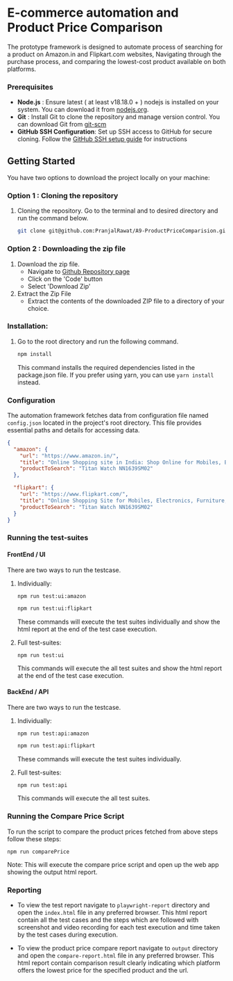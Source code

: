 # E-commerce automation and Product Price Comparison

The prototype framework is designed to automate process of searching for a product on Amazon.in and Flipkart.com websites, Navigating through the purchase process, and comparing the lowest-cost product available on both platforms.

### Prerequisites

- **Node.js** : Ensure latest ( at least v18.18.0 + ) nodejs is installed on your system. You can download it from [nodejs.org](https://nodejs.org/en).
- **Git** : Install Git to clone the repository and manage version control. You can download Git from [git-scm](https://git-scm.com/downloads)
- **GitHub SSH Configuration**: Set up SSH access to GitHub for secure cloning. Follow the [GitHub SSH setup guide](https://docs.github.com/en/authentication/connecting-to-github-with-ssh) for instructions

## Getting Started

You have two options to download the project locally on your machine:

### Option 1 : Cloning the repository

1. Cloning the repository. Go to the terminal and to desired directory and run the command below.

   ```bash
   git clone git@github.com:PranjalRawat/A9-ProductPriceComparision.git
   ```

### Option 2 : Downloading the zip file

1. Download the zip file.
   - Navigate to [Github Repository page](https://github.com/PranjalRawat/A9-ProductPriceComparision.git)
   - Click on the 'Code' button
   - Select 'Download Zip'
2. Extract the Zip File
   - Extract the contents of the downloaded ZIP file to a directory of your choice.

### Installation:

1. Go to the root directory and run the following command.

   ```bash
   npm install
   ```

   This command installs the required dependencies listed in the package.json file. If you prefer using yarn, you can use `yarn install` instead.

### Configuration

The automation framework fetches data from configuration file named `config.json` located in the project's root directory. This file provides essential paths and details for accessing data.

```json
{
  "amazon": {
    "url": "https://www.amazon.in/",
    "title": "Online Shopping site in India: Shop Online for Mobiles, Books, Watches, Shoes and More - Amazon.in",
    "productToSearch": "Titan Watch NN1639SM02"
  },

  "flipkart": {
    "url": "https://www.flipkart.com/",
    "title": "Online Shopping Site for Mobiles, Electronics, Furniture, Grocery, Lifestyle, Books & More. Best Offers!",
    "productToSearch": "Titan Watch NN1639SM02"
  }
}
```

### Running the test-suites

#### FrontEnd / UI

There are two ways to run the testcase.

1. Individually:

   ```bash
   npm run test:ui:amazon
   ```

   ```bash
   npm run test:ui:flipkart
   ```

   These commands will execute the test suites individually and show the html report at the end of the test case execution.

2. Full test-suites:

   ```
   npm run test:ui
   ```

   This commands will execute the all test suites and show the html report at the end of the test case execution.

#### BackEnd / API

There are two ways to run the testcase.

1. Individually:

   ```bash
   npm run test:api:amazon
   ```

   ```bash
   npm run test:api:flipkart
   ```

   These commands will execute the test suites individually.

2. Full test-suites:

   ```
   npm run test:api
   ```

   This commands will execute the all test suites.

### Running the Compare Price Script

To run the script to compare the product prices fetched from above steps follow these steps:

```
npm run comparePrice
```

Note: This will execute the compare price script and open up the web app showing the output html report.

### Reporting

- To view the test report navigate to `playwright-report` directory and open the `index.html` file in any preferred browser. This html report contain all the test cases and the steps which are followed with screenshot and video recording for each test execution and time taken by the test cases during execution.

- To view the product price compare report navigate to `output` directory and open the `compare-report.html` file in any preferred browser. This html report contain comparison result clearly indicating which platform offers the lowest price for the specified product and the url.
